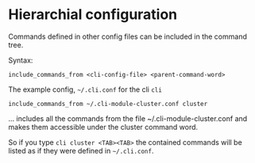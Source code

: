 # Hierarchial configuration

Commands defined in other config files can be included in the command tree.

Syntax:

    include_commands_from <cli-config-file> <parent-command-word>

The example config, `~/.cli.conf` for the cli `cli`

    include_commands_from ~/.cli-module-cluster.conf cluster

... includes all the commands from the file ~/.cli-module-cluster.conf
and makes them accessible under the cluster command word.

So if you type `cli cluster <TAB><TAB>` the contained commands will be
listed as if they were defined in `~/.cli.conf`.
